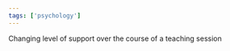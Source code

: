 ```yaml
---
tags: ['psychology']
---
```


Changing level of support over the course of  a teaching session                                      